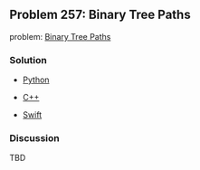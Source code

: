 ## Problem 257: Binary Tree Paths

problem: [Binary Tree Paths](https://leetcode.com/problems/binary-tree-paths/)

### Solution

- [Python](../python/problem257.py)

- [C++](../cpp/problem257.cpp)

- [Swift](../swift/problem257.swift)

### Discussion

TBD

